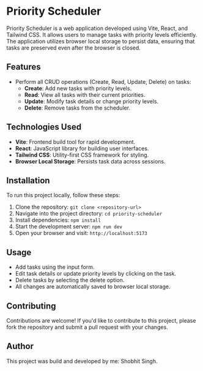# Priority Scheduler

Priority Scheduler is a web application developed using Vite, React, and Tailwind CSS. It allows users to manage tasks with priority levels efficiently. The application utilizes browser local storage to persist data, ensuring that tasks are preserved even after the browser is closed.

## Features

- Perform all CRUD operations (Create, Read, Update, Delete) on tasks:
  - **Create**: Add new tasks with priority levels.
  - **Read**: View all tasks with their current priorities.
  - **Update**: Modify task details or change priority levels.
  - **Delete**: Remove tasks from the scheduler.

## Technologies Used

- **Vite**: Frontend build tool for rapid development.
- **React**: JavaScript library for building user interfaces.
- **Tailwind CSS**: Utility-first CSS framework for styling.
- **Browser Local Storage**: Persists task data across sessions.

## Installation

To run this project locally, follow these steps:

1. Clone the repository: `git clone <repository-url>`
2. Navigate into the project directory: `cd priority-scheduler`
3. Install dependencies: `npm install`
4. Start the development server: `npm run dev`
5. Open your browser and visit: `http://localhost:5173`

## Usage

- Add tasks using the input form.
- Edit task details or update priority levels by clicking on the task.
- Delete tasks by selecting the delete option.
- All changes are automatically saved to browser local storage.

## Contributing

Contributions are welcome! If you'd like to contribute to this project, please fork the repository and submit a pull request with your changes.

## Author

This project was build and developed by me: Shobhit Singh.
